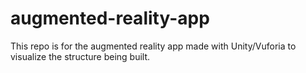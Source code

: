# augmented-reality-app
This repo is for the augmented reality app made with Unity/Vuforia to visualize the structure being built. 
